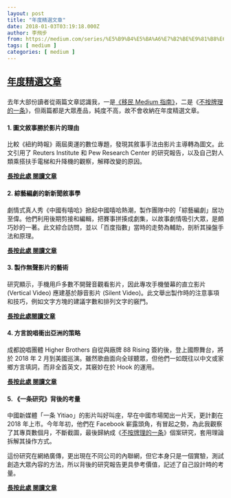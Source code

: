 ```yaml
---
layout: post
title: "年度精選文章"
date: 2018-01-03T03:19:18.000Z
author: 李飛步
from: https://medium.com/series/%E5%B9%B4%E5%BA%A6%E7%B2%BE%E9%81%B8%E6%96%87%E7%AB%A0-69e47b60563c?source=rss-7e0de79fece------2
tags: [ medium ]
categories: [ medium ]
---
```

<!--1514949558000-->
[年度精選文章](https://medium.com/series/%E5%B9%B4%E5%BA%A6%E7%B2%BE%E9%81%B8%E6%96%87%E7%AB%A0-69e47b60563c?source=rss-7e0de79fece------2)
------

<div>
<h3></h3><p>去年大部份讀者從兩篇文章認識我，一是<a href="https://goo.gl/c71uam">《移民 Medium 指南》</a>，二是《<a href="https://goo.gl/yJ7qTM">不按牌理的一条</a>》，但兩篇都是大眾產品，純度不高，故不會收納在年度精選文章。</p><h4>1. 圖文敘事勝於影片的理由</h4><p>比較《紐約時報》兩屆奧運的數位專題，發現其敘事手法由影片主導轉為圖文。此文引用了 Reuters Institute 和 Pew Research Center 的研究報告，以及自己對人類乘搭扶手電梯和升降機的觀察，解釋改變的原因。</p><p><a href="https://goo.gl/iNiDGT"><strong>長按此處 閱讀文章</strong></a></p><h4>2. 綜藝編劇的新新聞敘事學</h4><p>劇情式真人秀《中國有嘻哈》掀起中國嘻哈熱潮，製作團隊中的「綜藝編劇」居功至偉。他們利用後期剪接和編輯，把賽事拼揍成劇集，以故事劇情吸引大眾，是頗巧妙的一著。此文綜合訪問，並以「百度指數」當時的走勢為輔助，剖析其操盤手法和原理。</p><p><a href="https://goo.gl/hSK1K6"><strong>長按此處 閱讀文章</strong></a></p><h4>3. 製作無聲影片的藝術</h4><p>研究顯示，手機用戶多數不開聲音觀看影片，因此專攻手機螢幕的直立影片(Vertical Video) 應建基於靜音影片 (Silent Video)。此文舉出製作時的注意事項和技巧，例如文字方塊的建議字數和排列文字的竅門。</p><p><a href="https://goo.gl/uJVtgd"><strong>長按此處閱讀文章</strong></a></p><h4>4. 方言說唱衝出亞洲的策略</h4><p>成都說唱團體 Higher Brothers 自從與廠牌 88 Rising 簽約後，登上國際舞台，將於 2018 年 2 月到美國巡演。雖然歌曲面向全球聽眾，但他們一如既往以中文或家鄉方言填詞，而非全首英文，其竅妙在於 Hook 的運用。</p><p><a href="https://goo.gl/FPt1xO"><strong>長按此處 閱讀文章</strong></a></p><h4>5. 《一条研究》背後的考量</h4><p>中國新媒體「一条 Yitiao」的影片叫好叫座，早在中國市場闖出一片天，更計劃在 2018 年上市。今年年初，他們在 Facebook 嶄露頭角，有冒起之勢，為此我觀察了其專頁數個月，不斷截圖，最後歸納成《<a href="https://goo.gl/hSK1K6">不按牌理的一条</a>》個案研究，套用理論拆解其操作方式。</p><p>這份研究在網絡廣傳，更出現在不同公司的內聯網，但它本身只是一個實驗，測試創造大眾內容的方法，所以背後的研究報告更具參考價值，記述了自己設計時的考量。</p><p><a href="https://goo.gl/hpzzPN"><strong>長按此處 閱讀文章</strong></a></p><p></p><img src="https://medium.com/_/stat?event=post.clientViewed&referrerSource=full_rss&postId=69e47b60563c" width="1" height="1" alt="">
</div>
